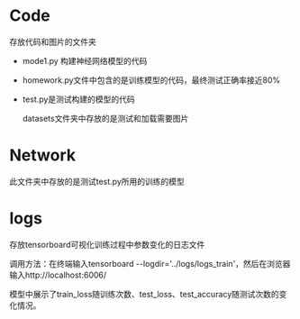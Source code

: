# Code

存放代码和图片的文件夹

- mode1.py 构建神经网络模型的代码

- homework.py文件中包含的是训练模型的代码，最终测试正确率接近80%

- test.py是测试构建的模型的代码

  datasets文件夹中存放的是测试和加载需要图片

# Network

此文件夹中存放的是测试test.py所用的训练的模型

# logs

存放tensorboard可视化训练过程中参数变化的日志文件

调用方法：在终端输入tensorboard --logdir='../logs/logs_train'，然后在浏览器输入http://localhost:6006/ 

模型中展示了train_loss随训练次数、test_loss、test_accuracy随测试次数的变化情况。





